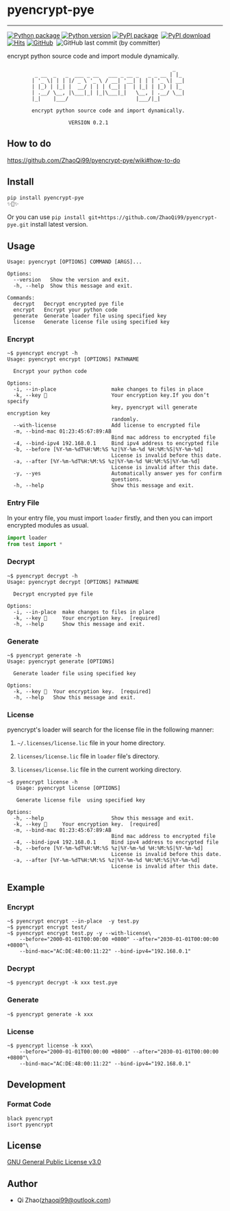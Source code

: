 # pyencrypt-pye 

---
[![Python package](https://github.com/ZhaoQi99/pyencrypt-pye/actions/workflows/main.yml/badge.svg?branch=main)](https://github.com/ZhaoQi99/pyencrypt-pye/actions/workflows/main.yml)
[![Python version](https://img.shields.io/pypi/pyversions/pyencrypt-pye.svg?logo=python)](https://pypi.python.org/pypi/pyencrypt-pye)
[![PyPI package](https://img.shields.io/pypi/v/pyencrypt-pye.svg)](https://pypi.python.org/pypi/pyencrypt-pye) 
[![PyPI download](https://img.shields.io/pypi/dm/pyencrypt-pye.svg)](https://pypi.python.org/pypi/pyencrypt-pye)
[![Hits](https://hits.seeyoufarm.com/api/count/incr/badge.svg?url=https%3A%2F%2Fgithub.com%2FZhaoQi99%2Fpyencrypt-pye&count_bg=%2379C83D&title_bg=%23555555&icon=github.svg&icon_color=%23E7E7E7&title=visitors&edge_flat=false)](https://hits.seeyoufarm.com)
[![GitHub](https://img.shields.io/github/license/ZhaoQi99/pyencrypt-pye)](https://github.com/ZhaoQi99/pyencrypt-pye/blob/main/LICENSE) 
![GitHub last commit (by committer)](https://img.shields.io/github/last-commit/ZhaoQi99/pyencrypt-pye) 


encrypt python source code and import module dynamically.

```
                                                      _
         _ __  _   _  ___ _ __   ___ _ __ _   _ _ __ | |_
        | '_ \| | | |/ _ \ '_ \ / __| '__| | | | '_ \| __|
        | |_) | |_| |  __/ | | | (__| |  | |_| | |_) | |_
        | .__/ \__, |\___|_| |_|\___|_|   \__, | .__/ \__|
        |_|    |___/                      |___/|_|

        encrypt python source code and import dynamically.

                    VERSION 0.2.1
```
## How to do
https://github.com/ZhaoQi99/pyencrypt-pye/wiki#how-to-do

## Install

```bash
pip install pyencrypt-pye
✨🍰✨
```
Or you can use `pip install git+https://github.com/ZhaoQi99/pyencrypt-pye.git` install latest version.
## Usage

```shell
Usage: pyencrypt [OPTIONS] COMMAND [ARGS]...

Options:
  --version   Show the version and exit.
  -h, --help  Show this message and exit.

Commands:
  decrypt   Decrypt encrypted pye file
  encrypt   Encrypt your python code
  generate  Generate loader file using specified key
  license   Generate license file using specified key
```

### Encrypt

```shell
~$ pyencrypt encrypt -h
Usage: pyencrypt encrypt [OPTIONS] PATHNAME

  Encrypt your python code

Options:
  -i, --in-place                  make changes to files in place
  -k, --key 🔑                     Your encryption key.If you don‘t specify
                                  key, pyencrypt will generate encryption key
                                  randomly.
  --with-license                  Add license to encrypted file
  -m, --bind-mac 01:23:45:67:89:AB
                                  Bind mac address to encrypted file
  -4, --bind-ipv4 192.168.0.1     Bind ipv4 address to encrypted file
  -b, --before [%Y-%m-%dT%H:%M:%S %z|%Y-%m-%d %H:%M:%S|%Y-%m-%d]
                                  License is invalid before this date.
  -a, --after [%Y-%m-%dT%H:%M:%S %z|%Y-%m-%d %H:%M:%S|%Y-%m-%d]
                                  License is invalid after this date.
  -y, --yes                       Automatically answer yes for confirm
                                  questions.
  -h, --help                      Show this message and exit.
```

### Entry File

In your entry file, you must import `loader` firstly, and then you can import encrypted modules as usual.

```python
import loader
from test import *
```

### Decrypt

```shell
~$ pyencrypt decrypt -h
Usage: pyencrypt decrypt [OPTIONS] PATHNAME

  Decrypt encrypted pye file

Options:
  -i, --in-place  make changes to files in place
  -k, --key 🔑     Your encryption key.  [required]
  -h, --help      Show this message and exit.
```

### Generate

```shell
~$ pyencrypt generate -h
Usage: pyencrypt generate [OPTIONS]

  Generate loader file using specified key

Options:
  -k, --key 🔑  Your encryption key.  [required]
  -h, --help   Show this message and exit.
```

### License

pyencrypt's loader will search for the license file in the following manner:

1. `~/.licenses/license.lic` file in your home directory.

2. `licenses/license.lic` file in `loader` file's directory.

3. `licenses/license.lic` file in the current working directory.

```shell
~$ pyencrypt license -h
   Usage: pyencrypt license [OPTIONS]

   Generate license file  using specified key

Options:
  -h, --help                      Show this message and exit.
  -k, --key 🔑     Your encryption key.  [required]
  -m, --bind-mac 01:23:45:67:89:AB
                                  Bind mac address to encrypted file
  -4, --bind-ipv4 192.168.0.1     Bind ipv4 address to encrypted file
  -b, --before [%Y-%m-%dT%H:%M:%S %z|%Y-%m-%d %H:%M:%S|%Y-%m-%d]
                                  License is invalid before this date.
  -a, --after [%Y-%m-%dT%H:%M:%S %z|%Y-%m-%d %H:%M:%S|%Y-%m-%d]
                                  License is invalid after this date.
```

## Example

### Encrypt

```shell
~$ pyencrypt encrypt --in-place  -y test.py
~$ pyencrypt encrypt test/
~$ pyencrypt encrypt test.py -y --with-license\
    --before="2000-01-01T00:00:00 +0800" --after="2030-01-01T00:00:00 +0800"\
    --bind-mac="AC:DE:48:00:11:22" --bind-ipv4="192.168.0.1"
```

### Decrypt

```shell
~$ pyencrypt decrypt -k xxx test.pye
```

### Generate

```shell
~$ pyencrypt generate -k xxx
```

### License

```shell
~$ pyencrypt license -k xxx\
    --before="2000-01-01T00:00:00 +0800" --after="2030-01-01T00:00:00 +0800"\
    --bind-mac="AC:DE:48:00:11:22" --bind-ipv4="192.168.0.1"
```

## Development

### Format Code

```shell
black pyencrypt 
isort pyencrypt
```

## License

[GNU General Public License v3.0](https://github.com/ZhaoQi99/pyencrypt-pye/blob/main/LICENSE)

## Author

* Qi Zhao([zhaoqi99@outlook.com](mailto:zhaoqi99@outlook.com))
